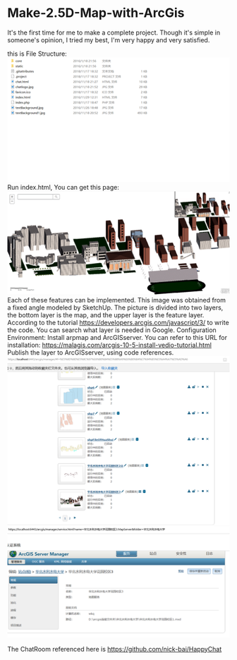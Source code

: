 # Make-2.5D-Map-with-ArcGis
It's the first time for me to make a complete project. Though it's simple in someone's opinion, I tried my best, I'm very happy and very satisfied.

this is File Structure:
![image](https://github.com/seconp/Make-2.5D-Map-with-ArcGis/blob/master/%E8%8A%B1%E5%9B%AD%E6%A0%A1%E5%8C%BA%E5%9C%B0%E5%9B%BE/ImgInREADME/1.png)
Run index.html, You can get this page:
![image](https://github.com/seconp/Make-2.5D-Map-with-ArcGis/blob/master/%E8%8A%B1%E5%9B%AD%E6%A0%A1%E5%8C%BA%E5%9C%B0%E5%9B%BE/ImgInREADME/2.png)
Each of these features can be implemented.
This image was obtained from a fixed angle modeled by SketchUp.
The picture is divided into two layers, the bottom layer is the map, and the upper layer is the feature layer. According to the tutorial https://developers.arcgis.com/javascript/3/ 
to write the code. You can search what layer is needed in Google.
Configuration Environment:
Install arpmap and ArcGISserver. You can refer to this URL for installation: https://malagis.com/arcgis-10-5-install-vedio-tutorial.html
Publish the layer to ArcGISserver, using code references.
![image](https://github.com/seconp/Make-2.5D-Map-with-ArcGis/blob/master/%E8%8A%B1%E5%9B%AD%E6%A0%A1%E5%8C%BA%E5%9C%B0%E5%9B%BE/ImgInREADME/3.png)
![image](https://github.com/seconp/Make-2.5D-Map-with-ArcGis/blob/master/%E8%8A%B1%E5%9B%AD%E6%A0%A1%E5%8C%BA%E5%9C%B0%E5%9B%BE/ImgInREADME/4.png)

The ChatRoom referenced here is https://github.com/nick-bai/HappyChat